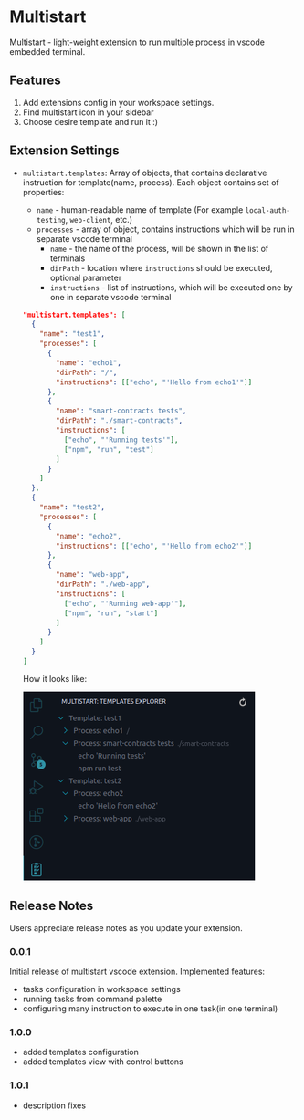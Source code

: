 # Multistart

Multistart - light-weight extension to run multiple process in vscode embedded terminal.

## Features

1. Add extensions config in your workspace settings.
2. Find multistart icon in your sidebar
3. Choose desire template and run it :)

## Extension Settings

- `multistart.templates`: Array of objects, that contains declarative instruction for template(name, process). Each object contains set of properties:

  - `name` - human-readable name of template (For example `local-auth-testing`, `web-client`, etc.)
  - `processes` - array of object, contains instructions which will be run in separate vscode terminal
    - `name` - the name of the process, will be shown in the list of terminals
    - `dirPath` - location where `instructions` should be executed, optional parameter
    - `instructions` - list of instructions, which will be executed one by one in separate vscode terminal

  ```json
  "multistart.templates": [
    {
      "name": "test1",
      "processes": [
        {
          "name": "echo1",
          "dirPath": "/",
          "instructions": [["echo", "'Hello from echo1'"]]
        },
        {
          "name": "smart-contracts tests",
          "dirPath": "./smart-contracts",
          "instructions": [
            ["echo", "'Running tests'"],
            ["npm", "run", "test"]
          ]
        }
      ]
    },
    {
      "name": "test2",
      "processes": [
        {
          "name": "echo2",
          "instructions": [["echo", "'Hello from echo2'"]]
        },
        {
          "name": "web-app",
          "dirPath": "./web-app",
          "instructions": [
            ["echo", "'Running web-app'"],
            ["npm", "run", "start"]
          ]
        }
      ]
    }
  ]
  ```

  How it looks like:

  ![Sidebar view](./resources/examples/sidebar.png "Sidebar example")

## Release Notes

Users appreciate release notes as you update your extension.

### 0.0.1

Initial release of multistart vscode extension. Implemented features:

- tasks configuration in workspace settings
- running tasks from command palette
- configuring many instruction to execute in one task(in one terminal)

### 1.0.0

- added templates configuration
- added templates view with control buttons

### 1.0.1

- description fixes
